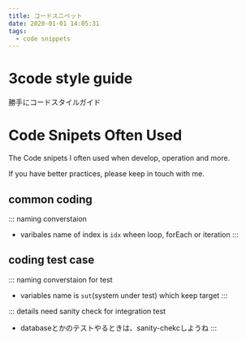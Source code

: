 ```yaml
---
title: コードスニペット
date: 2020-01-01 14:05:31
tags:
  - code snippets
---
```


<div v-if="$lang === 'ja'">
<h1>3code style guide</h1>
<p>
勝手にコードスタイルガイド
</p>
</div>
<div v-if="$lang === 'en-US'">
<h1>Code Snipets Often Used</h1>
<p>The Code snipets I often used when develop, operation and more. </p>
<p>If you have better practices, please <router-link :to="'/en/contact/'">keep in touch with me.</router-link></p>
</div>

## common coding
::: naming converstaion
* varibales name of index is `idx` wheen loop, forEach or iteration
:::


## coding test case
::: naming converstaion for test
* variables name is `sut`(system under test) which keep target
:::

::: details need sanity check for integration test
* databaseとかのテストやるときは、sanity-chekcしようね
:::
